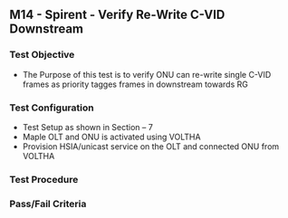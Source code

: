 ## M14 - Spirent - Verify Re-Write C-VID Downstream

### Test Objective
* The Purpose of this test is to verify ONU can re-write single C-VID frames as priority tagges frames in downstream towards RG

### Test Configuration
* Test Setup as shown in Section – 7
* Maple OLT and ONU is activated using VOLTHA
* Provision HSIA/unicast service on the OLT and connected ONU from VOLTHA

### Test Procedure

### Pass/Fail Criteria
